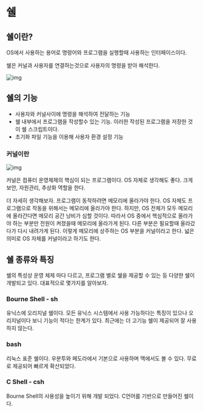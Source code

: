 # 쉘

## 쉘이란?

OS에서 사용하는 용어로 명령어와 프로그램을 실행할때 사용하는 인터페이스이다.

쉘은 커널과 사용자를 연결하는것으로 사용자의 명령을 받아 해석한다.

![img](https://s3.us-west-2.amazonaws.com/secure.notion-static.com/76f1207d-992f-4d8d-a611-c1c0f514c6f8/Untitled.png?X-Amz-Algorithm=AWS4-HMAC-SHA256&X-Amz-Content-Sha256=UNSIGNED-PAYLOAD&X-Amz-Credential=AKIAT73L2G45EIPT3X45%2F20220503%2Fus-west-2%2Fs3%2Faws4_request&X-Amz-Date=20220503T134313Z&X-Amz-Expires=86400&X-Amz-Signature=bc7f8f0f96bbef37525c76a3f4f7e89ed08d2e2149003cb68e55f3d65338e869&X-Amz-SignedHeaders=host&response-content-disposition=filename%20%3D%22Untitled.png%22&x-id=GetObject)

## 쉘의 기능

- 사용자와 커널사이에 명령을 해석하여 전달하는 기능
- 쉘 내부에서 프로그램을 작성할수 있는 기능. 이러한 작성된 프로그램을 저장한 것이 쉘 스크립트이다.
- 초기화 파일 기능을 이용해 사용자 환경 설정 기능

### 커널이란

![img](https://s3.us-west-2.amazonaws.com/secure.notion-static.com/0e1db7cf-3e44-4f74-a083-f9a5cc08dcb1/Untitled.png?X-Amz-Algorithm=AWS4-HMAC-SHA256&X-Amz-Content-Sha256=UNSIGNED-PAYLOAD&X-Amz-Credential=AKIAT73L2G45EIPT3X45%2F20220503%2Fus-west-2%2Fs3%2Faws4_request&X-Amz-Date=20220503T134332Z&X-Amz-Expires=86400&X-Amz-Signature=7e9e7c807d32db9ff546992c0791811de855f1ffa22f560b76a2cc88336769b3&X-Amz-SignedHeaders=host&response-content-disposition=filename%20%3D%22Untitled.png%22&x-id=GetObject)

커널은 컴퓨터 운영체제의 핵심이 되는 프로그램이다. OS 자체로 생각해도 좋다. 크게 보안, 자원관리, 추상화 역할을 한다.

더 자세히 생각해보자. 프로그램이 동작하려면 메모리에 올라가야 한다. OS 자체도 프로그램으로 작동을 위해서는 메모리에 올라가야 한다. 하지만, OS 전체가 모두 메모리에 올라간다면 메모리 공간 낭비가 심할 것이다. 따라서 OS 중에서 핵심적으로 올라가야 하는 부분만 전원이 켜졌을때 메모리에 올라가게 된다. 다른 부분은 필요할때 올라갔다가 다시 내려가게 된다. 이렇게 메모리에 상주하는 OS 부분을 커널이라고 한다. 넓은 의미로 OS 자체를 커널이라고 하기도 한다.

## 쉘 종류와 특징

쉘의 특성상 운영 체제 마다 다르고, 프로그램 별로 쉘을 제공할 수 있는 등 다양한 쉘이 개발되고 있다. 대표적으로 몇가지를 알아보자.

### Bourne Shell - sh

유닉스에 오리지널 쉘이다. 모든 유닉스 시스템에서 사용 가능하다는 특징이 있으나 오리지널이다 보니 기능이 적다는 한계가 있다. 최근에는 더 고기능 쉘이 제공되어 잘 사용하지 않는다.

### bash

리눅스 표준 쉘이다. 우분투와 페도라에서 기본으로 사용하며 맥에서도 볼 수 있다. 무료로 제공되어 빠르게 확산되었다.

### C Shell - csh

Bourne Shell의 사용성을 높이기 위해 개발 되었다. C언어를 기반으로 만들어진 쉘이다.
